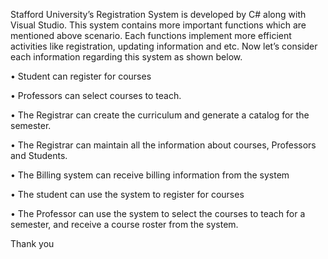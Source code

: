 Stafford University’s Registration System is developed by C# along with Visual Studio. 
This system contains more important functions which are mentioned above scenario. 
Each functions implement more efficient activities like registration, updating information and etc.
Now let’s consider each information regarding this system as shown below.

•	Student can register for courses 

•	Professors can select courses to teach. 

•	The Registrar can create the curriculum and generate a catalog for the semester. 

•	The Registrar can maintain all the information about courses, Professors and Students. 

•	The Billing system can receive billing information from the system 

•	The student can use the system to register for courses 

•	The Professor can use the system to select the courses to teach for a semester, and receive a course roster from the system. 

Thank you
